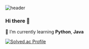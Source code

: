 ![header](https://capsule-render.vercel.app/api?type=waving&color=#9fb6ed&height=300&section=header&text=Seongryeong%20Kim&fontSize=70)

### Hi there 👋

🌱 I’m currently learning **Python**, **Java**

[![Solved.ac Profile](http://mazassumnida.wtf/api/v2/generate_badge?boj=hmr2406)](https://solved.ac/백준아이디/)
